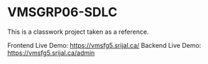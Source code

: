 # VMSGRP06-SDLC

This is a classwork project taken as a reference.

Frontend Live Demo: https://vmsfg5.srijal.ca/
Backend Live Demo: https://vmsfg5.srijal.ca/admin
